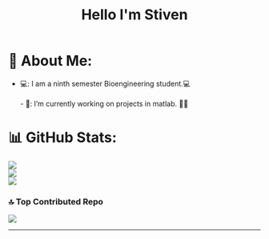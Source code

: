 <div align="center">
<h1 align="center">Hello I'm Stiven
</div>  
<img src=" ">
    
# 💫 About Me:
- 💻: I am a ninth semester Bioengineering student.💻<br><br>- 🔭: I’m currently working on projects in matlab. 🧠🤖<br>

# 📊 GitHub Stats:
![](https://github-readme-stats.vercel.app/api?username=stiven4270&theme=dark&hide_border=true&include_all_commits=false&count_private=false)<br/>
![](https://github-readme-streak-stats.herokuapp.com/?user=stiven4270&theme=dark&hide_border=true)<br/>
![](https://github-readme-stats.vercel.app/api/top-langs/?username=stiven4270&theme=dark&hide_border=true&include_all_commits=false&count_private=false&layout=compact)

### 🔝 Top Contributed Repo
![](https://github-contributor-stats.vercel.app/api?username=stiven4270&limit=5&theme=dark&combine_all_yearly_contributions=true)

---
